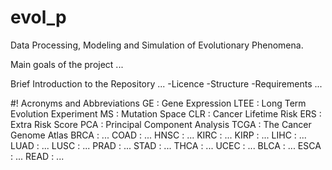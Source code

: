 # evol_p
Data Processing, Modeling and Simulation of Evolutionary Phenomena.

Main goals of the project ...

Brief Introduction to the Repository ...
-Licence
-Structure
-Requirements
...

#! Acronyms and Abbreviations
GE   : Gene Expression
LTEE : Long Term Evolution Experiment
MS   : Mutation Space
CLR  : Cancer Lifetime Risk
ERS  : Extra Risk Score
PCA  : Principal Component Analysis
TCGA : The Cancer Genome Atlas 
BRCA : ...
COAD : ...
HNSC : ...
KIRC : ...
KIRP : ...
LIHC : ...
LUAD : ...
LUSC : ...
PRAD : ...
STAD : ...
THCA : ...
UCEC : ...
BLCA : ...
ESCA : ...
READ : ...
